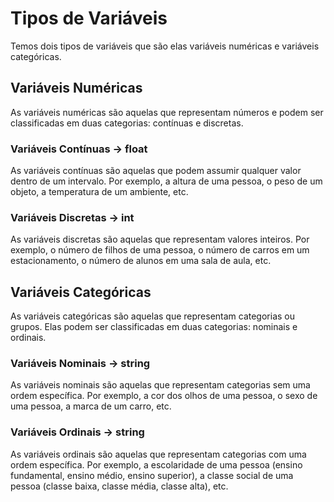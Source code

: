 # Tipos de Variáveis

Temos dois tipos de variáveis que são elas variáveis numéricas e variáveis categóricas.

## Variáveis Numéricas

As variáveis numéricas são aquelas que representam números e podem ser classificadas em duas categorias: contínuas e discretas.

### Variáveis Contínuas -> float

As variáveis contínuas são aquelas que podem assumir qualquer valor dentro de um intervalo. Por exemplo, a altura de uma pessoa, o peso de um objeto, a temperatura de um ambiente, etc.

### Variáveis Discretas -> int

As variáveis discretas são aquelas que representam valores inteiros. Por exemplo, o número de filhos de uma pessoa, o número de carros em um estacionamento, o número de alunos em uma sala de aula, etc.

## Variáveis Categóricas 

As variáveis categóricas são aquelas que representam categorias ou grupos. Elas podem ser classificadas em duas categorias: nominais e ordinais.

### Variáveis Nominais -> string

As variáveis nominais são aquelas que representam categorias sem uma ordem específica. Por exemplo, a cor dos olhos de uma pessoa, o sexo de uma pessoa, a marca de um carro, etc.

### Variáveis Ordinais -> string

As variáveis ordinais são aquelas que representam categorias com uma ordem específica. Por exemplo, a escolaridade de uma pessoa (ensino fundamental, ensino médio, ensino superior), a classe social de uma pessoa (classe baixa, classe média, classe alta), etc.

